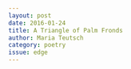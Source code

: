 ```yaml
---
layout: post 
date: 2016-01-24
title: A Triangle of Palm Fronds
author: Maria Teutsch
category: poetry
issue: edge
---
```

